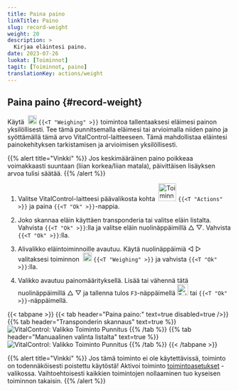 ```yaml
---
title: Paina paino
linkTitle: Paino
slug: record-weight
weight: 20
description: >
  Kirjaa eläintesi paino.
date: 2023-07-26
luokat: [Toiminnot]
tagit: [Toiminnot, paino]
translationKey: actions/weight
---
```


## Paina paino {#record-weight}
Käytä &nbsp;<img src="/icons/actions/weight.svg" width="20" align="bottom" alt="Punnitus" /> `{{<T "Weighing" >}}` toimintoa tallentaaksesi eläimesi painon yksilöllisesti. Tee tämä punnitsemalla eläimesi tai arvioimalla niiden paino ja syöttämällä tämä arvo VitalControl-laitteeseen. Tämä mahdollistaa eläintesi painokehityksen tarkistamisen ja arvioimisen yksilöllisesti.

{{% alert title="Vinkki" %}}
Jos keskimääräinen paino poikkeaa voimakkaasti suuntaan (liian korkea/liian matala), päivittäisen lisäyksen arvoa tulisi säätää.
{{% /alert %}}

1. Valitse VitalControl-laitteesi päävalikosta kohta &nbsp;<img src="/icons/actions.svg" width="40" align="bottom" alt="Toiminnot" /> `{{<T "Actions" >}}` ja paina `{{<T "Ok" >}}`-nappia.

2. Joko skannaa eläin käyttäen transponderia tai valitse eläin listalta. Vahvista `{{<T "Ok" >}}`:lla ja valitse eläin nuolinäppäimillä △ ▽. Vahvista `{{<T "Ok" >}}`:lla.

3. Alivalikko eläintoiminnoille avautuu. Käytä nuolinäppäimiä ◁ ▷ valitaksesi toiminnon &nbsp;<img src="/icons/actions/weight.svg" width="20" align="bottom" alt="Punnitus" /> `{{<T "Weighing" >}}` ja vahvista `{{<T "Ok" >}}`:lla.

4. Valikko avautuu painomäärityksellä. Lisää tai vähennä tätä nuolinäppäimillä △ ▽ ja tallenna tulos `F3`-näppäimellä <img src="/icons/footer/save.svg" width="25" align="bottom" alt="Tallenna" /> tai `{{<T "Ok" >}}`-näppäimellä.

{{< tabpane >}}
{{< tab header="Paina paino:" text=true disabled=true />}}
{{% tab header="Transponderin skannaus" text=true %}}
  ![VitalControl: Valikko Toiminto Punnitus](../images/weighing-scan.png "Punnitus")
{{% /tab %}}
{{% tab header="Manuaalinen valinta listalta" text=true %}}
  ![VitalControl: Valikko Toiminto Punnitus](../images/weighing.png "Punnitus")
{{% /tab %}}
{{< /tabpane >}}

{{% alert title="Vinkki" %}}
Jos tämä toiminto ei ole käytettävissä, toiminto on todennäköisesti poistettu käytöstä! Aktivoi toiminto [toimintoasetukset](../setting/) -valikossa. Vaihtoehtoisesti kaikkien toimintojen nollaaminen tuo kyseisen toiminnon takaisin.
{{% /alert %}}
